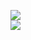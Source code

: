 [![](https://img.shields.io/badge/Made%20With-Github%20Spray-lightgrey.svg?style=for-the-badge&logo=github)](https://github.com/Annihil/github-spray#32457)  
[![](https://i.imgur.com/2DrTn0Z.gif)](https://github.com/Annihil/github-spray)